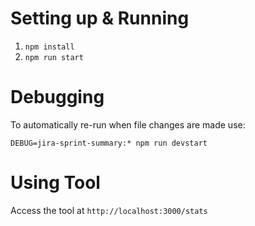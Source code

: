 # Setting up & Running

1. `npm install`
2. `npm run start`

# Debugging

To automatically re-run when file changes are made use:

`DEBUG=jira-sprint-summary:* npm run devstart`

# Using Tool

Access the tool at `http://localhost:3000/stats`